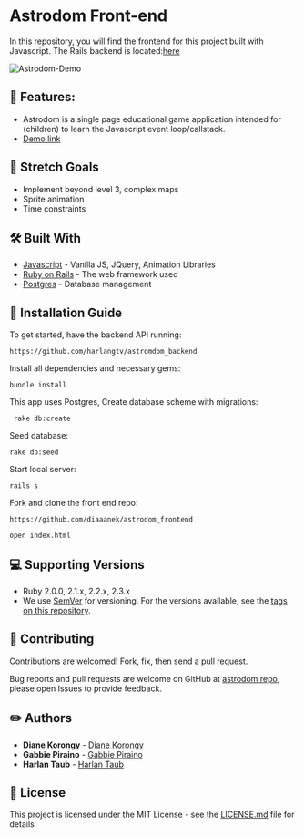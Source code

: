 # Astrodom Front-end
In this repository, you will find the frontend for this project built with Javascript. The Rails backend is located:[here](https://github.com/harlangtv/astromdom_backend)

![Astrodom-Demo](https://github.com/diaaanek/astrodom_frontend/blob/master/assets/astro.png?raw=true)

## 📌 Features:
* Astrodom is a single page educational game application intended for (children) to learn the Javascript event loop/callstack. 
* [Demo link](https://youtu.be/Ex7bu01QB8w)

## 🎯 Stretch Goals
* Implement beyond level 3, complex maps
* Sprite animation
* Time constraints

## 🛠 Built With
* [Javascript](https://www.javascript.com/) - Vanilla JS, JQuery, Animation Libraries
* [Ruby on Rails](https://rubyonrails.org/) - The web framework used
* [Postgres](https://www.sqlite.org/) - Database management

## 📑 Installation Guide

To get started, have the backend API running:

`https://github.com/harlangtv/astromdom_backend`

Install all dependencies and necessary gems:

`bundle install `

This app uses Postgres, Create database scheme with migrations:

` rake db:create`

Seed database:

` rake db:seed `

Start local server:

` rails s `

Fork and clone the front end repo:

`https://github.com/diaaanek/astrodom_frontend`

`open index.html`

## 💻 Supporting Versions
- Ruby 2.0.0, 2.1.x, 2.2.x, 2.3.x
- We use [SemVer](http://semver.org/) for versioning. For the versions available, see the [tags on this repository](https://github.com/your/project/tags).

## 🤩 Contributing

Contributions are welcomed!  Fork, fix, then send a pull request.

Bug reports and pull requests are welcome on GitHub at [astrodom repo](https://github.com/diaaanek/astrodom_frontend), please open Issues to provide feedback.

## ✏️ Authors

* **Diane Korongy** - [Diane Korongy](https://github.com/diaaanek)
* **Gabbie Piraino** - [Gabbie Piraino](https://github.com/pirainogi )
* **Harlan Taub** - [Harlan Taub](https://github.com/harlangtv )

## 📗 License

This project is licensed under the MIT License - see the [LICENSE.md](LICENSE.md) file for details
